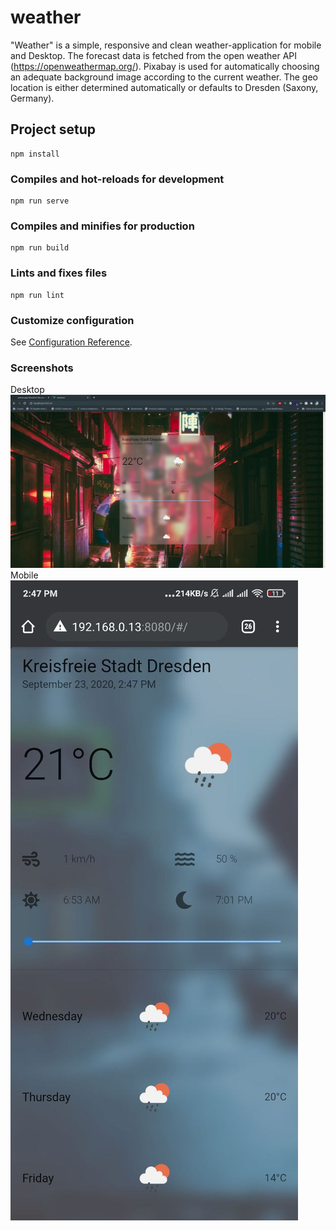 # weather
"Weather" is a simple, responsive and clean weather-application for mobile and Desktop.
The forecast data is fetched from the open weather API (https://openweathermap.org/).
Pixabay is used for automatically choosing an adequate background image according to the current weather.
The geo location is either determined automatically or defaults to Dresden (Saxony, Germany).

## Project setup
```
npm install
```

### Compiles and hot-reloads for development
```
npm run serve
```

### Compiles and minifies for production
```
npm run build
```

### Lints and fixes files
```
npm run lint
```

### Customize configuration
See [Configuration Reference](https://cli.vuejs.org/config/).

### Screenshots
Desktop
![](https://github.com/VinzSpring/wetterapp/blob/master/Screenshot%20from%202020-09-23%2014.44.46.png)
Mobile
![](https://github.com/VinzSpring/wetterapp/blob/master/photo5429289531087105729.jpg)
